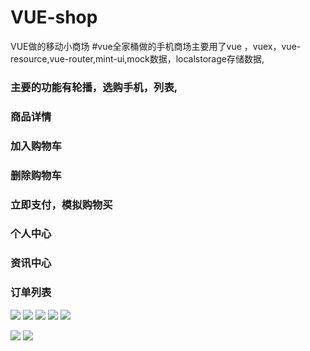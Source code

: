 # VUE-shop
VUE做的移动小商场
#vue全家桶做的手机商场主要用了vue ，vuex，vue-resource,vue-router,mint-ui,mock数据，localstorage存储数据,
### 主要的功能有轮播，选购手机，列表,
### 商品详情
### 加入购物车
### 删除购物车
### 立即支付，模拟购物买
### 个人中心
### 资讯中心
### 订单列表
![](https://github.com/dengbaoling/IMAGES/blob/master/2017-12-14_201252.png)
![](https://github.com/dengbaoling/IMAGES/blob/master/2017-12-14_201301.png)
![](https://github.com/dengbaoling/IMAGES/blob/master/2017-12-14_201313.png)
![](https://github.com/dengbaoling/IMAGES/blob/master/2017-12-14_201323.png)
![](https://github.com/dengbaoling/IMAGES/blob/master/2017-12-14_201340.png)

![](https://github.com/dengbaoling/IMAGES/blob/master/2017-12-14_201419.png)
![](https://github.com/dengbaoling/IMAGES/blob/master/2017-12-14_201439.png)
